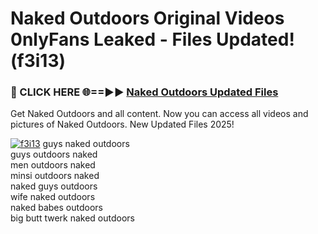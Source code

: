 # Naked Outdoors Original Videos 0nlyFans Leaked - Files Updated! (f3i13)

<h3>🔴 CLICK HERE 🌐==►► <a href="https://tinyurl.com/up5wt9bj" rel="nofollow">Naked Outdoors Updated Files</a></h3>

Get Naked Outdoors and all content. Now you can access all videos and pictures of Naked Outdoors. New Updated Files 2025!

[![f3i13](https://i.imgur.com/ABiUzMV.gif)](https://tinyurl.com/up5wt9bj)
guys naked outdoors<br>
guys outdoors naked<br>
men outdoors naked<br>
minsi outdoors naked<br>
naked guys outdoors<br>
wife naked outdoors<br>
naked babes outdoors<br>
big butt twerk naked outdoors